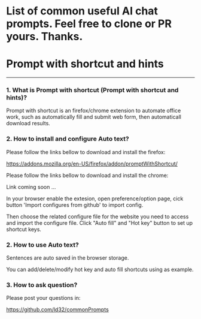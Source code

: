 # List of common useful AI chat prompts. Feel free to clone or PR yours. Thanks.


Prompt with shortcut and hints<a name="TOP"></a>
===================

- - - - 
### 1. What is Prompt with shortcut (Prompt with shortcut and hints)? 

   Prompt with shortcut is an firefox/chrome extension to automate office work, such as automatically fill and submit web form, then automaticall download results.
    
### 2. How to install and configure Auto text?

   Please follow the links bellow to download and install the firefox: 
   
   https://addons.mozilla.org/en-US/firefox/addon/promptWithShortcut/
   
   Please follow the links bellow to download and install the chrome: 
   
   Link coming soon ...
   
   In your browser enable the extesion, open preference/option page, cick button 'Import configures from github' to import config.

   Then choose the related configure file for the website you need to access and import the configure file. Click "Auto fill" and "Hot key" button to set up shortcut keys.

### 2. How to use Auto text?   
   Sentences are auto saved in the browser storage. 
   
   You can add/delete/modify hot key and auto fill shortcuts using  as example.
   
### 3. How to ask question?
   Please post your questions in:
   
   https://github.com/ld32/commonPrompts
   
      

